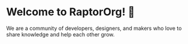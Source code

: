 # Welcome to RaptorOrg! 👋

We are a community of developers, designers, and makers who love to share knowledge and help each other grow.
